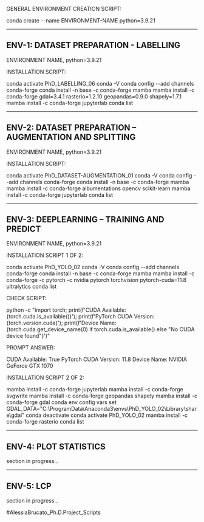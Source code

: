 GENERAL ENVIRONMENT CREATION SCRIPT:

conda create --name ENVIRONMENT-NAME python=3.9.21

--------------------------------------------------
ENV-1: DATASET PREPARATION - LABELLING
--------------------------------------------------

ENVIRONMENT NAME, python=3.9.21

INSTALLATION SCRIPT:

conda activate PhD_LABELLING_06
conda -V
conda config --add channels conda-forge
conda install -n base -c conda-forge mamba
mamba install -c conda-forge gdal=3.4.1 rasterio=1.2.10 geopandas=0.9.0 shapely=1.7.1
mamba install -c conda-forge jupyterlab
conda list

--------------------------------------------------
ENV-2: DATASET PREPARATION – AUGMENTATION AND SPLITTING
--------------------------------------------------

ENVIRONMENT NAME, python=3.9.21

INSTALLATION SCRIPT:

conda activate PhD_DATASET-AUGMENTATION_01
conda -V
conda config --add channels conda-forge
conda install -n base -c conda-forge mamba
mamba install -c conda-forge albumentations opencv scikit-learn
mamba install -c conda-forge jupyterlab
conda list

--------------------------------------------------
ENV-3: DEEPLEARNING – TRAINING AND PREDICT
--------------------------------------------------

ENVIRONMENT NAME, python=3.9.21

INSTALLATION SCRIPT 1 OF 2:

conda activate PhD_YOLO_02
conda -V
conda config --add channels conda-forge
conda install -n base -c conda-forge mamba
mamba install -c conda-forge -c pytorch -c nvidia pytorch torchvision pytorch-cuda=11.8 ultralytics
conda list

CHECK SCRIPT:

python -c "import torch; print(f'CUDA Available: {torch.cuda.is_available()}'); print(f'PyTorch CUDA Version: {torch.version.cuda}'); print(f'Device Name: {torch.cuda.get_device_name(0) if torch.cuda.is_available() else \"No CUDA device found\"}')"

PROMPT ANSWER:

CUDA Available: True
PyTorch CUDA Version: 11.8
Device Name: NVIDIA GeForce GTX 1070

INSTALLATION SCRIPT 2 OF 2:

mamba install -c conda-forge jupyterlab
mamba install -c conda-forge svgwrite
mamba install -c conda-forge geopandas shapely
mamba install -c conda-forge gdal
conda env config vars set GDAL_DATA="C:\ProgramData\Anaconda3\envs\PhD_YOLO_02\Library\share\gdal"
conda deactivate
conda activate PhD_YOLO_02
mamba install -c conda-forge rasterio
conda list

--------------------------------------------------
ENV-4: PLOT STATISTICS
--------------------------------------------------
section in progress...





--------------------------------------------------
ENV-5: LCP
--------------------------------------------------
section in progress...







#AlessiaBrucato_Ph.D.Project_Scripts

